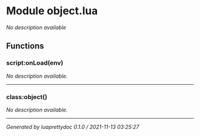 # Module object.lua
_No description available_

## Functions

### script:onLoad(env)

_No description available._

---

### class:object()

_No description available._

---

_Generated by luaprettydoc 0.1.0 / 2021-11-13 03:25:27_

